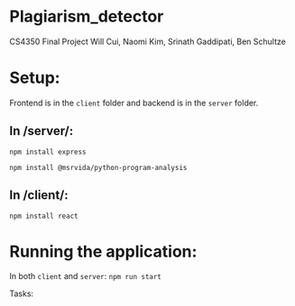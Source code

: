 # Plagiarism_detector
CS4350 Final Project
Will Cui, Naomi Kim, Srinath Gaddipati, Ben Schultze


# Setup:
Frontend is in the `client` folder and backend is in the `server` folder.

## In /server/: 
```npm install express```

```npm install @msrvida/python-program-analysis```

## In /client/:
```npm install react```

# Running the application:
In both `client` and `server`: 
```npm run start```

Tasks:
